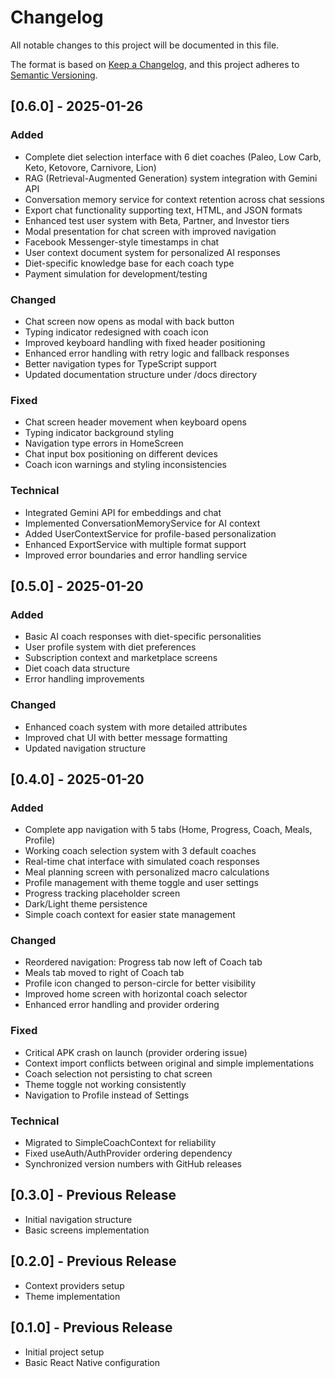 # Changelog

All notable changes to this project will be documented in this file.

The format is based on [Keep a Changelog](https://keepachangelog.com/en/1.0.0/),
and this project adheres to [Semantic Versioning](https://semver.org/spec/v2.0.0.html).

## [0.6.0] - 2025-01-26

### Added
- Complete diet selection interface with 6 diet coaches (Paleo, Low Carb, Keto, Ketovore, Carnivore, Lion)
- RAG (Retrieval-Augmented Generation) system integration with Gemini API
- Conversation memory service for context retention across chat sessions
- Export chat functionality supporting text, HTML, and JSON formats
- Enhanced test user system with Beta, Partner, and Investor tiers
- Modal presentation for chat screen with improved navigation
- Facebook Messenger-style timestamps in chat
- User context document system for personalized AI responses
- Diet-specific knowledge base for each coach type
- Payment simulation for development/testing

### Changed
- Chat screen now opens as modal with back button
- Typing indicator redesigned with coach icon
- Improved keyboard handling with fixed header positioning
- Enhanced error handling with retry logic and fallback responses
- Better navigation types for TypeScript support
- Updated documentation structure under /docs directory

### Fixed
- Chat screen header movement when keyboard opens
- Typing indicator background styling
- Navigation type errors in HomeScreen
- Chat input box positioning on different devices
- Coach icon warnings and styling inconsistencies

### Technical
- Integrated Gemini API for embeddings and chat
- Implemented ConversationMemoryService for AI context
- Added UserContextService for profile-based personalization
- Enhanced ExportService with multiple format support
- Improved error boundaries and error handling service

## [0.5.0] - 2025-01-20

### Added
- Basic AI coach responses with diet-specific personalities
- User profile system with diet preferences
- Subscription context and marketplace screens
- Diet coach data structure
- Error handling improvements

### Changed
- Enhanced coach system with more detailed attributes
- Improved chat UI with better message formatting
- Updated navigation structure

## [0.4.0] - 2025-01-20

### Added
- Complete app navigation with 5 tabs (Home, Progress, Coach, Meals, Profile)
- Working coach selection system with 3 default coaches
- Real-time chat interface with simulated coach responses
- Meal planning screen with personalized macro calculations
- Profile management with theme toggle and user settings
- Progress tracking placeholder screen
- Dark/Light theme persistence
- Simple coach context for easier state management

### Changed
- Reordered navigation: Progress tab now left of Coach tab
- Meals tab moved to right of Coach tab
- Profile icon changed to person-circle for better visibility
- Improved home screen with horizontal coach selector
- Enhanced error handling and provider ordering

### Fixed
- Critical APK crash on launch (provider ordering issue)
- Context import conflicts between original and simple implementations
- Coach selection not persisting to chat screen
- Theme toggle not working consistently
- Navigation to Profile instead of Settings

### Technical
- Migrated to SimpleCoachContext for reliability
- Fixed useAuth/AuthProvider ordering dependency
- Synchronized version numbers with GitHub releases

## [0.3.0] - Previous Release
- Initial navigation structure
- Basic screens implementation

## [0.2.0] - Previous Release
- Context providers setup
- Theme implementation

## [0.1.0] - Previous Release
- Initial project setup
- Basic React Native configuration